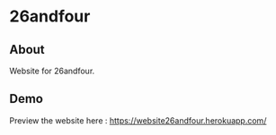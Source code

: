# 26andfour

## About
Website for 26andfour.

## Demo
Preview the website here : https://website26andfour.herokuapp.com/
